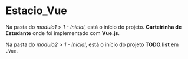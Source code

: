 # Estacio_Vue

Na pasta do _modulo1_ > _1 - Inicial_, está o início do projeto. **Carteirinha de Estudante** onde foi implementado com **Vue.js**.

Na pasta do _modulo2_ > _1 - Inicial_, está o início do projeto **TODO.list** em `.Vue`.